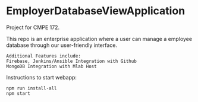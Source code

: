 # EmployerDatabaseViewApplication

Project for CMPE 172.

This repo is an enterprise application where a user can manage a employee database through our user-friendly interface. 
    
    Additional Features include:
    Firebase, Jenkins/Ansible Integration with Github
    MongoDB Integration with Mlab Host

Instructions to start webapp:

```
npm run install-all
npm start
```

